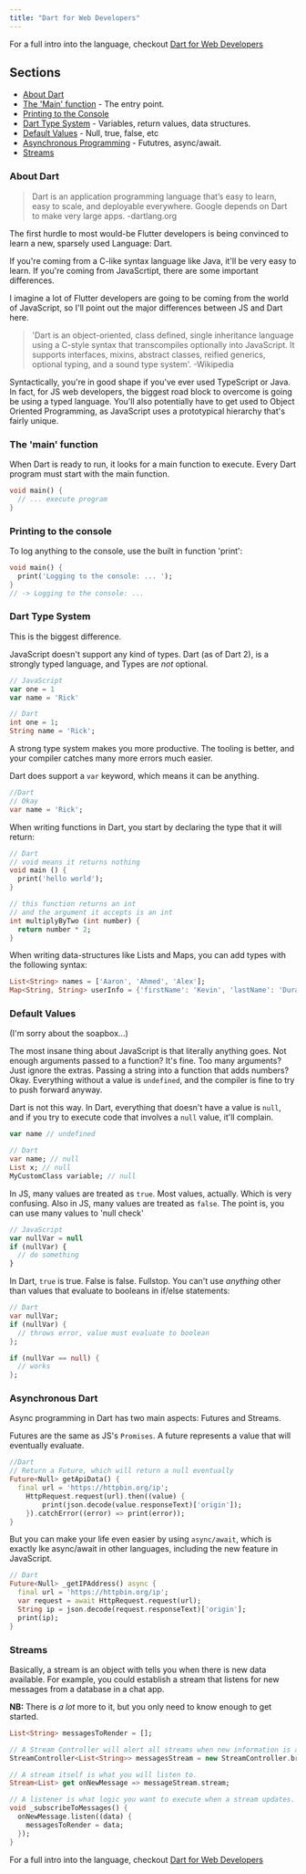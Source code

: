 ```yaml
---
title: "Dart for Web Developers"
---
```


<div class='tip'>

For a full intro into the language, checkout [Dart for Web Developers](https://dartforwebdevelopers.com/)

</div>

<div class='aside'>

## Sections

* [About Dart](#about-dart)
* [The 'Main' function](#the-main-function) - The entry point.
* [Printing to the Console](#printing-to-the-console)
* [Dart Type System](#dart-type-system) - Variables, return values, data structures.
* [Default Values](#default-values) - Null, true, false, etc
* [Asynchronous Programming](#asynchronous-dart) - Fututres, async/await.
* [Streams](#streams)

</div>

### About Dart

> Dart is an application programming language that’s easy to learn, easy to scale, and deployable everywhere. Google depends on Dart to make very large apps.
> -dartlang.org

The first hurdle to most would-be Flutter developers is being convinced to
learn a new, sparsely used Language: Dart.

If you're coming from a C-like syntax language like Java, it'll be very easy
to learn. If you're coming from JavaScrtipt, there are some important differences.

I imagine a lot of Flutter developers are going to be coming from the world of
JavaScript, so I'll point out the major differences between JS and Dart here.

> 'Dart is an object-oriented, class defined, single inheritance language using a C-style syntax that transcompiles optionally into JavaScript. It supports interfaces, mixins, abstract classes, reified generics, optional typing, and a sound type system'.
> -Wikipedia

Syntactically, you're in good shape if you've ever used TypeScript or Java. In fact, for JS web developers, the biggest road block to overcome is going be using a typed language. You'll also potentially have to get used to Object Oriented Programming, as JavaScript uses a prototypical hierarchy that's fairly unique.

### The 'main' function

When Dart is ready to run, it looks for a main function to execute. Every Dart program must start with the main function.

```dart
void main() {
  // ... execute program
}
```

### Printing to the console

To log anything to the console, use the built in function 'print':

```dart
void main() {
  print('Logging to the console: ... ');
}
// -> Logging to the console: ...
```

### Dart Type System

This is the biggest difference.

JavaScript doesn't support any kind of types. Dart (as of Dart 2), is a strongly typed language, and Types are _not_ optional.

```javascript
// JavaScript
var one = 1
var name = 'Rick'
```

```dart
// Dart
int one = 1;
String name = 'Rick';
```

A strong type system makes you more productive. The tooling is better, and your compiler catches many more errors much easier.

Dart does support a `var` keyword, which means it can be anything.

```dart
//Dart
// Okay
var name = 'Rick';
```

When writing functions in Dart, you start by declaring the type that it will
return:

```dart
// Dart
// void means it returns nothing
void main () {
  print('hello world');
}

// this function returns an int
// and the argument it accepts is an int
int multiplyByTwo (int number) {
  return number * 2;
}
```

When writing data-structures like Lists and Maps, you can add types with the
following syntax:

```dart
List<String> names = ['Aaron', 'Ahmed', 'Alex'];
Map<String, String> userInfo = {'firstName': 'Kevin', 'lastName': 'Durant'};
```

### Default Values

(I'm sorry about the soapbox...)

The most insane thing about JavaScript is that literally anything goes. Not enough arguments passed to a function? It's fine. Too many arguments? Just ignore the extras. Passing a string into a function that adds numbers? Okay. Everything without a value is `undefined`, and the compiler is fine to try to push forward anyway.

Dart is not this way. In Dart, everything that doesn't have a value is `null`, and if you try to execute code that involves a `null` value, it'll complain.

```javascript
var name // undefined
```

```dart
// Dart
var name; // null
List x; // null
MyCustomClass variable; // null
```

In JS, many values are treated as `true`. Most values, actually. Which is very
confusing. Also in JS, many values are treated as `false`. The point is, you
can use many values to 'null check'

```javascript
// JavaScript
var nullVar = null
if (nullVar) {
  // do something
}
```

In Dart, `true` is true. False is false. Fullstop. You can't use _anything_
other than values that evaluate to booleans in if/else statements:

```dart
// Dart
var nullVar;
if (nullVar) {
  // throws error, value must evaluate to boolean
};

if (nullVar == null) {
  // works
};
```

### Asynchronous Dart

Async programming in Dart has two main aspects: Futures and Streams.

Futures are the same as JS's `Promises`. A future represents a value that will
eventually evaluate.

```dart
//Dart
// Return a Future, which will return a null eventually
Future<Null> getApiData() {
  final url = 'https://httpbin.org/ip';
    HttpRequest.request(url).then((value) {
        print(json.decode(value.responseText)['origin']);
    }).catchError((error) => print(error));
}
```

But you can make your life even easier by using `async/await`, which is exactly
lke async/await in other languages, including the new feature in JavaScript.

```dart
// Dart
Future<Null> _getIPAddress() async {
  final url = 'https://httpbin.org/ip';
  var request = await HttpRequest.request(url);
  String ip = json.decode(request.responseText)['origin'];
  print(ip);
}
```

### Streams

Basically, a stream is an object with tells you when there is new data
available. For example, you could establish a stream that listens for new
messages from a database in a chat app.

<div class="aside">

**NB:** There is _a lot_ more to it, but you only need to know enough to get
started.

</div>

```dart
List<String> messagesToRender = [];

// A Stream Controller will alert all streams when new information is available.
StreamController<List<String>> messagesStream = new StreamController.broadcast();

// A stream itself is what you will listen to.
Stream<List> get onNewMessage => messageStream.stream;

// A listener is what logic you want to execute when a stream updates.
void _subscribeToMessages() {
  onNewMessage.listen((data) {
    messagesToRender = data;
  });
}
```

<div class='tip'>

For a full intro into the language, checkout [Dart for Web Developers](https://dartforwebdevelopers.com/)

</div>
